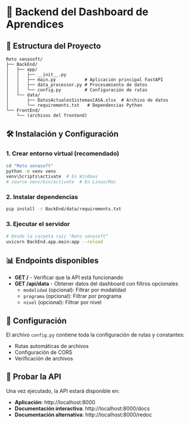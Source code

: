 # 🚀 Backend del Dashboard de Aprendices

## 📁 Estructura del Proyecto

```
Reto senasoft/
├── BackEnd/
│   ├── app/
│   │   ├── __init__.py
│   │   ├── main.py           # Aplicación principal FastAPI
│   │   ├── data_processor.py # Procesamiento de datos
│   │   └── config.py         # Configuración de rutas
│   └── data/
│       ├── DatosActualesSistemasCASA.xlsx  # Archivo de datos
│       └── requirements.txt   # Dependencias Python
└── FrontEnd/
    └── (archivos del frontend)
```

## 🛠️ Instalación y Configuración

### 1. Crear entorno virtual (recomendado)
```bash
cd "Reto senasoft"
python -m venv venv
venv\Scripts\activate  # En Windows
# source venv/bin/activate  # En Linux/Mac
```

### 2. Instalar dependencias
```bash
pip install -r BackEnd/data/requirements.txt
```

### 3. Ejecutar el servidor
```bash
# Desde la carpeta raíz "Reto senasoft"
uvicorn BackEnd.app.main:app --reload
```

## 📊 Endpoints disponibles

- **GET /** - Verificar que la API está funcionando
- **GET /api/data** - Obtener datos del dashboard con filtros opcionales
  - `modalidad` (opcional): Filtrar por modalidad
  - `programa` (opcional): Filtrar por programa
  - `nivel` (opcional): Filtrar por nivel

## 🔧 Configuración

El archivo `config.py` contiene toda la configuración de rutas y constantes:
- Rutas automáticas de archivos
- Configuración de CORS
- Verificación de archivos

## 🧪 Probar la API

Una vez ejecutado, la API estará disponible en:
- **Aplicación**: http://localhost:8000
- **Documentación interactiva**: http://localhost:8000/docs
- **Documentación alternativa**: http://localhost:8000/redoc
